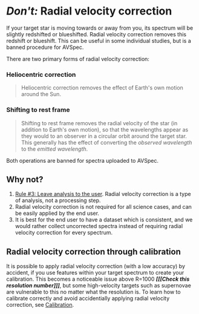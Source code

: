 # *Don't:* Radial velocity correction

If your target star is moving towards or away from you, its spectrum will be slightly redshifted or blueshifted. Radial velocity correction removes this redshift or blueshift. This can be useful in some individual studies, but is a banned procedure for AVSpec.

There are two primary forms of radial velocity correction:

### Heliocentric correction

> Heliocentric correction removes the effect of Earth's own motion around the Sun.

### Shifting to rest frame

> Shifting to rest frame removes the radial velocity of the star (in addition to Earth's own motion), so that the wavelengths appear as they would to an observer in a circular orbit around the target star. This generally has the effect of converting the *observed wavelength* to the *emitted wavelength*.

Both operations are banned for spectra uploaded to AVSpec.

## Why not?

1. [Rule #3: Leave analysis to the user](in%20general.md#Leave-analysis-to-the-user). Radial velocity correction is a type of analysis, not a processing step.
2. Radial velocity correction is not required for all science cases, and can be easily applied by the end user.
3. It is best for the end user to have a dataset which is consistent, and we would rather collect uncorrected spectra instead of requiring radial velocity correction for every spectrum.

## Radial velocity correction through calibration

It is possible to apply radial velocity correction (with a low accuracy) by accident, if you use features within your target spectrum to create your calibration. This becomes a noticeable issue above R=1000 ***[[[Check this resolution number]]]***, but some high-velocity targets such as supernovae are vulnerable to this no matter what the resolution is. To learn how to calibrate correctly and avoid accidentially applying radial velocity correction, see [Calibration](../dos/calibration.md).
